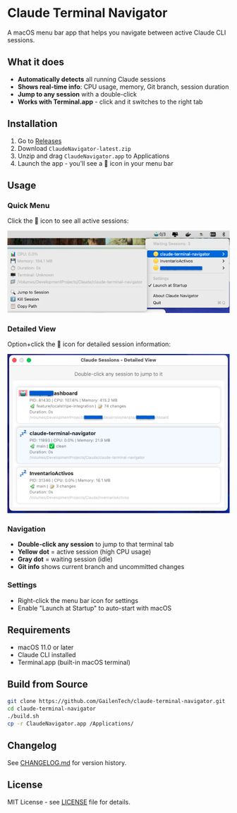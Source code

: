 # Claude Terminal Navigator

A macOS menu bar app that helps you navigate between active Claude CLI sessions.

## What it does

- **Automatically detects** all running Claude sessions
- **Shows real-time info**: CPU usage, memory, Git branch, session duration
- **Jump to any session** with a double-click
- **Works with Terminal.app** - click and it switches to the right tab

## Installation

1. Go to [Releases](https://github.com/GailenTech/claude-terminal-navigator/releases/latest)
2. Download `ClaudeNavigator-latest.zip`
3. Unzip and drag `ClaudeNavigator.app` to Applications
4. Launch the app - you'll see a 🤖 icon in your menu bar

## Usage

### Quick Menu
Click the 🤖 icon to see all active sessions:

![Quick Menu](https://github.com/GailenTech/claude-terminal-navigator/blob/main/docs/quick-menu.png)

### Detailed View
Option+click the 🤖 icon for detailed session information:

![Detailed View](https://github.com/GailenTech/claude-terminal-navigator/blob/main/docs/detailed-view.png)

### Navigation
- **Double-click any session** to jump to that terminal tab
- **Yellow dot** = active session (high CPU usage)
- **Gray dot** = waiting session (idle)
- **Git info** shows current branch and uncommitted changes

### Settings
- Right-click the menu bar icon for settings
- Enable "Launch at Startup" to auto-start with macOS

## Requirements

- macOS 11.0 or later
- Claude CLI installed
- Terminal.app (built-in macOS terminal)

## Build from Source

```bash
git clone https://github.com/GailenTech/claude-terminal-navigator.git
cd claude-terminal-navigator
./build.sh
cp -r ClaudeNavigator.app /Applications/
```

## Changelog

See [CHANGELOG.md](CHANGELOG.md) for version history.

## License

MIT License - see [LICENSE](LICENSE) file for details.